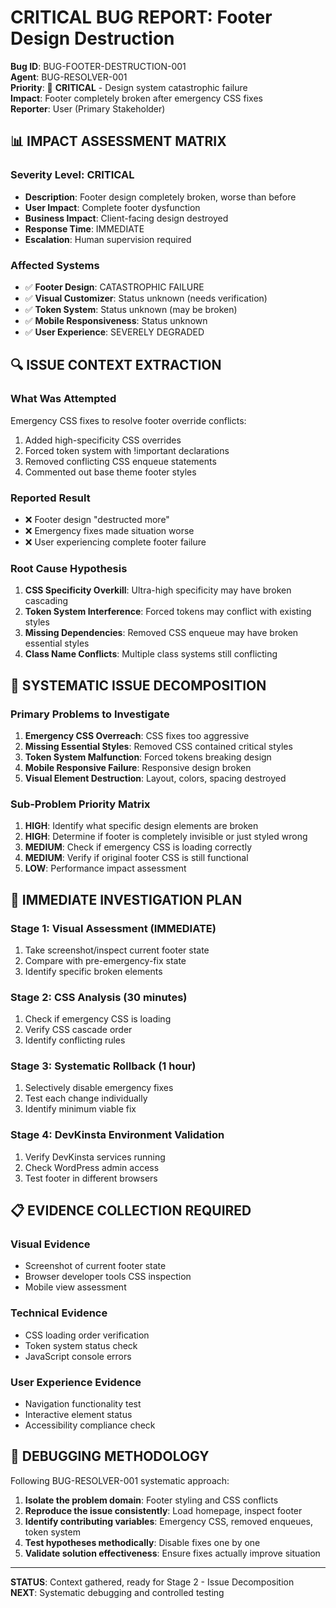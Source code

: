 # CRITICAL BUG REPORT: Footer Design Destruction

**Bug ID**: BUG-FOOTER-DESTRUCTION-001  
**Agent**: BUG-RESOLVER-001  
**Priority**: 🚨 **CRITICAL** - Design system catastrophic failure  
**Impact**: Footer completely broken after emergency CSS fixes  
**Reporter**: User (Primary Stakeholder)  

## 📊 **IMPACT ASSESSMENT MATRIX**

### **Severity Level**: CRITICAL
- **Description**: Footer design completely broken, worse than before
- **User Impact**: Complete footer dysfunction 
- **Business Impact**: Client-facing design destroyed
- **Response Time**: IMMEDIATE
- **Escalation**: Human supervision required

### **Affected Systems**
- ✅ **Footer Design**: CATASTROPHIC FAILURE
- ✅ **Visual Customizer**: Status unknown (needs verification)
- ✅ **Token System**: Status unknown (may be broken)
- ✅ **Mobile Responsiveness**: Status unknown
- ✅ **User Experience**: SEVERELY DEGRADED

## 🔍 **ISSUE CONTEXT EXTRACTION**

### **What Was Attempted**
Emergency CSS fixes to resolve footer override conflicts:
1. Added high-specificity CSS overrides
2. Forced token system with !important declarations  
3. Removed conflicting CSS enqueue statements
4. Commented out base theme footer styles

### **Reported Result**
- ❌ Footer design "destructed more" 
- ❌ Emergency fixes made situation worse
- ❌ User experiencing complete footer failure

### **Root Cause Hypothesis**
1. **CSS Specificity Overkill**: Ultra-high specificity may have broken cascading
2. **Token System Interference**: Forced tokens may conflict with existing styles
3. **Missing Dependencies**: Removed CSS enqueue may have broken essential styles
4. **Class Name Conflicts**: Multiple class systems still conflicting

## 🎯 **SYSTEMATIC ISSUE DECOMPOSITION**

### **Primary Problems to Investigate**
1. **Emergency CSS Overreach**: CSS fixes too aggressive
2. **Missing Essential Styles**: Removed CSS contained critical styles
3. **Token System Malfunction**: Forced tokens breaking design
4. **Mobile Responsive Failure**: Responsive design broken
5. **Visual Element Destruction**: Layout, colors, spacing destroyed

### **Sub-Problem Priority Matrix**
1. **HIGH**: Identify what specific design elements are broken
2. **HIGH**: Determine if footer is completely invisible or just styled wrong
3. **MEDIUM**: Check if emergency CSS is loading correctly
4. **MEDIUM**: Verify if original footer CSS is still functional
5. **LOW**: Performance impact assessment

## 🚀 **IMMEDIATE INVESTIGATION PLAN**

### **Stage 1: Visual Assessment (IMMEDIATE)**
1. Take screenshot/inspect current footer state
2. Compare with pre-emergency-fix state
3. Identify specific broken elements

### **Stage 2: CSS Analysis (30 minutes)**
1. Check if emergency CSS is loading
2. Verify CSS cascade order
3. Identify conflicting rules

### **Stage 3: Systematic Rollback (1 hour)**
1. Selectively disable emergency fixes
2. Test each change individually
3. Identify minimum viable fix

### **Stage 4: DevKinsta Environment Validation**
1. Verify DevKinsta services running
2. Check WordPress admin access
3. Test footer in different browsers

## 📋 **EVIDENCE COLLECTION REQUIRED**

### **Visual Evidence**
- Screenshot of current footer state
- Browser developer tools CSS inspection
- Mobile view assessment

### **Technical Evidence**  
- CSS loading order verification
- Token system status check
- JavaScript console errors

### **User Experience Evidence**
- Navigation functionality test
- Interactive element status
- Accessibility compliance check

## 🔧 **DEBUGGING METHODOLOGY**

Following BUG-RESOLVER-001 systematic approach:
1. **Isolate the problem domain**: Footer styling and CSS conflicts
2. **Reproduce the issue consistently**: Load homepage, inspect footer
3. **Identify contributing variables**: Emergency CSS, removed enqueues, token system
4. **Test hypotheses methodically**: Disable fixes one by one
5. **Validate solution effectiveness**: Ensure fixes actually improve situation

---

**STATUS**: Context gathered, ready for Stage 2 - Issue Decomposition  
**NEXT**: Systematic debugging and controlled testing 
